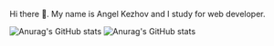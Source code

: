 Hi there 👋. My name is Angel Kezhov and I study for web developer.



![Anurag's GitHub stats](https://github-readme-stats.vercel.app/api?username=angelkejov&theme=dark&show_icons=true)
![Anurag's GitHub stats](https://github-readme-stats.vercel.app/api?username=anuraghazra&show_icons=true)
